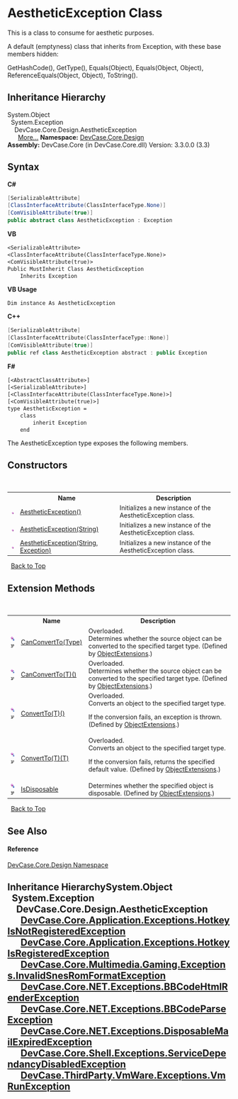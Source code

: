 # AestheticException Class
 

This is a class to consume for aesthetic purposes. 

 A default (emptyness) class that inherits from Exception, with these base members hidden: 

GetHashCode(), GetType(), Equals(Object), Equals(Object, Object), ReferenceEquals(Object, Object), ToString().


## Inheritance Hierarchy
System.Object<br />&nbsp;&nbsp;System.Exception<br />&nbsp;&nbsp;&nbsp;&nbsp;DevCase.Core.Design.AestheticException<br />&nbsp;&nbsp;&nbsp;&nbsp;&nbsp;&nbsp;<a href="#inheritance-hierarchy">More...</a>
**Namespace:**&nbsp;<a href="N_DevCase_Core_Design">DevCase.Core.Design</a><br />**Assembly:**&nbsp;DevCase.Core (in DevCase.Core.dll) Version: 3.3.0.0 (3.3)

## Syntax

**C#**<br />
``` C#
[SerializableAttribute]
[ClassInterfaceAttribute(ClassInterfaceType.None)]
[ComVisibleAttribute(true)]
public abstract class AestheticException : Exception
```

**VB**<br />
``` VB
<SerializableAttribute>
<ClassInterfaceAttribute(ClassInterfaceType.None)>
<ComVisibleAttribute(true)>
Public MustInherit Class AestheticException
	Inherits Exception
```

**VB Usage**<br />
``` VB Usage
Dim instance As AestheticException
```

**C++**<br />
``` C++
[SerializableAttribute]
[ClassInterfaceAttribute(ClassInterfaceType::None)]
[ComVisibleAttribute(true)]
public ref class AestheticException abstract : public Exception
```

**F#**<br />
``` F#
[<AbstractClassAttribute>]
[<SerializableAttribute>]
[<ClassInterfaceAttribute(ClassInterfaceType.None)>]
[<ComVisibleAttribute(true)>]
type AestheticException =  
    class
        inherit Exception
    end
```

The AestheticException type exposes the following members.


## Constructors
&nbsp;<table><tr><th></th><th>Name</th><th>Description</th></tr><tr><td>![Public method](media/pubmethod.gif "Public method")</td><td><a href="M_DevCase_Core_Design_AestheticException__ctor">AestheticException()</a></td><td>
Initializes a new instance of the AestheticException class.</td></tr><tr><td>![Public method](media/pubmethod.gif "Public method")</td><td><a href="M_DevCase_Core_Design_AestheticException__ctor_1">AestheticException(String)</a></td><td>
Initializes a new instance of the AestheticException class.</td></tr><tr><td>![Public method](media/pubmethod.gif "Public method")</td><td><a href="M_DevCase_Core_Design_AestheticException__ctor_2">AestheticException(String, Exception)</a></td><td>
Initializes a new instance of the AestheticException class.</td></tr></table>&nbsp;
<a href="#aestheticexception-class">Back to Top</a>

## Extension Methods
&nbsp;<table><tr><th></th><th>Name</th><th>Description</th></tr><tr><td>![Public Extension Method](media/pubextension.gif "Public Extension Method")![Code example](media/CodeExample.png "Code example")</td><td><a href="M_DevCase_Core_Extensions_Object_ObjectExtensions_CanConvertTo">CanConvertTo(Type)</a></td><td>Overloaded.  
Determines whether the source object can be converted to the specified target type.
 (Defined by <a href="T_DevCase_Core_Extensions_Object_ObjectExtensions">ObjectExtensions</a>.)</td></tr><tr><td>![Public Extension Method](media/pubextension.gif "Public Extension Method")![Code example](media/CodeExample.png "Code example")</td><td><a href="M_DevCase_Core_Extensions_Object_ObjectExtensions_CanConvertTo__1">CanConvertTo(T)()</a></td><td>Overloaded.  
Determines whether the source object can be converted to the specified target type.
 (Defined by <a href="T_DevCase_Core_Extensions_Object_ObjectExtensions">ObjectExtensions</a>.)</td></tr><tr><td>![Public Extension Method](media/pubextension.gif "Public Extension Method")![Code example](media/CodeExample.png "Code example")</td><td><a href="M_DevCase_Core_Extensions_Object_ObjectExtensions_ConvertTo__1">ConvertTo(T)()</a></td><td>Overloaded.  
Converts an object to the specified target type. 

 If the conversion fails, an exception is thrown.
 (Defined by <a href="T_DevCase_Core_Extensions_Object_ObjectExtensions">ObjectExtensions</a>.)</td></tr><tr><td>![Public Extension Method](media/pubextension.gif "Public Extension Method")![Code example](media/CodeExample.png "Code example")</td><td><a href="M_DevCase_Core_Extensions_Object_ObjectExtensions_ConvertTo__1_1">ConvertTo(T)(T)</a></td><td>Overloaded.  
Converts an object to the specified target type. 

 If the conversion fails, returns the specified default value.
 (Defined by <a href="T_DevCase_Core_Extensions_Object_ObjectExtensions">ObjectExtensions</a>.)</td></tr><tr><td>![Public Extension Method](media/pubextension.gif "Public Extension Method")![Code example](media/CodeExample.png "Code example")</td><td><a href="M_DevCase_Core_Extensions_Object_ObjectExtensions_IsDisposable">IsDisposable</a></td><td>
Determines whether the specified object is disposable.
 (Defined by <a href="T_DevCase_Core_Extensions_Object_ObjectExtensions">ObjectExtensions</a>.)</td></tr></table>&nbsp;
<a href="#aestheticexception-class">Back to Top</a>

## See Also


#### Reference
<a href="N_DevCase_Core_Design">DevCase.Core.Design Namespace</a><br />

## Inheritance HierarchySystem.Object<br />&nbsp;&nbsp;System.Exception<br />&nbsp;&nbsp;&nbsp;&nbsp;DevCase.Core.Design.AestheticException<br />&nbsp;&nbsp;&nbsp;&nbsp;&nbsp;&nbsp;<a href="T_DevCase_Core_Application_Exceptions_HotkeyIsNotRegisteredException">DevCase.Core.Application.Exceptions.HotkeyIsNotRegisteredException</a><br />&nbsp;&nbsp;&nbsp;&nbsp;&nbsp;&nbsp;<a href="T_DevCase_Core_Application_Exceptions_HotkeyIsRegisteredException">DevCase.Core.Application.Exceptions.HotkeyIsRegisteredException</a><br />&nbsp;&nbsp;&nbsp;&nbsp;&nbsp;&nbsp;<a href="T_DevCase_Core_Multimedia_Gaming_Exceptions_InvalidSnesRomFormatException">DevCase.Core.Multimedia.Gaming.Exceptions.InvalidSnesRomFormatException</a><br />&nbsp;&nbsp;&nbsp;&nbsp;&nbsp;&nbsp;<a href="T_DevCase_Core_NET_Exceptions_BBCodeHtmlRenderException">DevCase.Core.NET.Exceptions.BBCodeHtmlRenderException</a><br />&nbsp;&nbsp;&nbsp;&nbsp;&nbsp;&nbsp;<a href="T_DevCase_Core_NET_Exceptions_BBCodeParseException">DevCase.Core.NET.Exceptions.BBCodeParseException</a><br />&nbsp;&nbsp;&nbsp;&nbsp;&nbsp;&nbsp;<a href="T_DevCase_Core_NET_Exceptions_DisposableMailExpiredException">DevCase.Core.NET.Exceptions.DisposableMailExpiredException</a><br />&nbsp;&nbsp;&nbsp;&nbsp;&nbsp;&nbsp;<a href="T_DevCase_Core_Shell_Exceptions_ServiceDependancyDisabledException">DevCase.Core.Shell.Exceptions.ServiceDependancyDisabledException</a><br />&nbsp;&nbsp;&nbsp;&nbsp;&nbsp;&nbsp;<a href="T_DevCase_ThirdParty_VmWare_Exceptions_VmRunException">DevCase.ThirdParty.VmWare.Exceptions.VmRunException</a><br />
